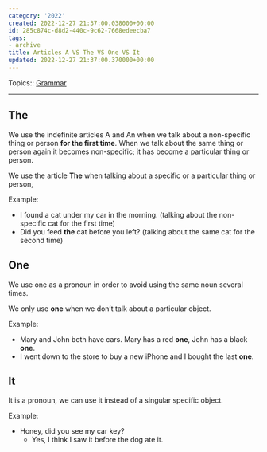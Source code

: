 ```yaml
---
category: '2022'
created: 2022-12-27 21:37:00.038000+00:00
id: 285c874c-d8d2-440c-9c62-7668edeecba7
tags:
- archive
title: Articles A VS The VS One VS It
updated: 2022-12-27 21:37:00.370000+00:00
---
```

   
Topics:: [Grammar](../topics/grammar.md)   
   
   
---   
   
## The    
   
We use the indefinite articles A and An when we talk about a non-specific thing or person **for the first time**. When we talk about the same thing or person again it becomes non-specific; it has become a particular thing or person.   
   
We use the article **The** when talking about a specific or a particular thing or person,   
   
Example:   
   
   
- I found a cat under my car in the morning. (talking about the non-specific cat for the first time)   
-  Did you feed **the** cat before you left? (talking about the same cat for the second time)   
   
## One   
   
We use one as a pronoun in order to avoid using the same noun several times.   
   
We only use **one** when we don’t talk about a particular object.   
   
Example:   
   
   
- Mary and John both have cars. Mary has a red **one**, John has a black **one**.   
- I went down to the store to buy a new iPhone and I bought the last **one**.   
   
## It   
   
It is a pronoun, we can use it instead of a singular specific object.   
   
Example:   
   
   
- Honey, did you see my car key?   
	- Yes, I think I saw it before the dog ate it.